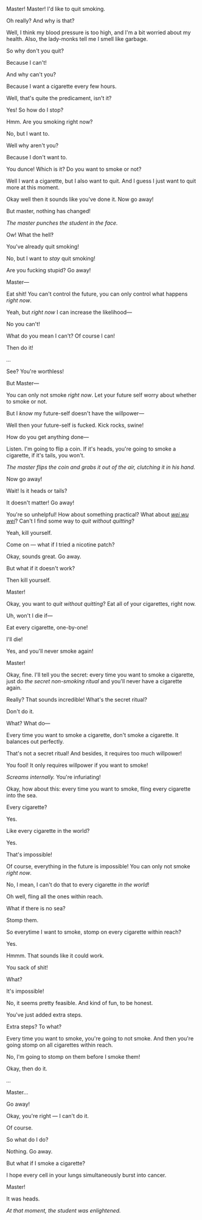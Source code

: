 <!-- TODO: It may be better to color-code the two voices. Or right/left align them? -->

Master! Master! I'd like to quit smoking.

Oh really? And why is that?

Well, I think my blood pressure is too high, and I'm a bit worried about my health. Also, the lady-monks tell me I smell like garbage.

So why don't you quit?

Because I can't!

And why can't you?

Because I want a cigarette every few hours.

Well, that's quite the predicament, isn't it?

Yes! So how do I stop?

Hmm. Are you smoking right now?

No, but I want to.

Well why aren't you?

Because I don't want to.

You dunce! Which is it? Do you want to smoke or not?

Well I want a cigarette, but I also want to quit. And I guess I just want to quit more at this moment.

Okay well then it sounds like you've done it. Now go away!

But master, nothing has changed!

_The master punches the student in the face._

Ow! What the hell‽

You've already quit smoking!

No, but I want to _stay_ quit smoking!

Are you fucking stupid? Go away!

Master—

Eat shit! You can't control the future, you can only control what happens _right now_.

Yeah, but _right now_ I can increase the likelihood—

No you can't!

What do you mean I can't? Of course I can!

Then do it!

_..._

See? You're worthless!

But Master—

You can only not smoke _right now_. Let your future self worry about whether to smoke or not.

But I _know_ my future-self doesn't have the willpower—

Well then your future-self is fucked. Kick rocks, swine!

How do you get anything done—

Listen. I'm going to flip a coin. If it's heads, you're going to smoke a cigarette, if it's tails, you won't.

_The master flips the coin and grabs it out of the air, clutching it in his hand._

Now go away!

Wait! Is it heads or tails?

It doesn't matter! Go away!

You're so unhelpful! How about something practical? What about _[wei wu wei](#)_? Can't I find some way to _quit without quitting_?

Yeah, kill yourself.

Come on — what if I tried a nicotine patch?

Okay, sounds great. Go away.

But what if it doesn't work?

Then kill yourself.

Master!

Okay, you want to _quit without quitting_? Eat all of your cigarettes, right now.

Uh, won't I die if—

Eat every cigarette, one-by-one!

I'll die!

Yes, and you'll never smoke again!

Master!

Okay, fine. I'll tell you the secret: every time you want to smoke a cigarette, just do _the secret non-smoking ritual_ and you'll never have a cigarette again.

Really? That sounds incredible! What's the secret ritual?

Don't do it.

What? What do—

Every time you want to smoke a cigarette, don't smoke a cigarette. It balances out perfectly.

That's not a secret ritual! And besides, it requires too much willpower!

You fool! It only requires willpower if you want to smoke!

_Screams internally._ You're infuriating!

Okay, how about this: every time you want to smoke, fling every cigarette into the sea.

Every cigarette?

Yes.

Like every cigarette in the world?

Yes.

That's impossible!

Of course, everything in the future is impossible! You can only not smoke _right now_.

No, I mean, I can't do that to every cigarette _in the world_!

Oh well, fling all the ones within reach.

What if there is no sea?

Stomp them.

So everytime I want to smoke, stomp on every cigarette within reach?

Yes.

Hmmm. That sounds like it could work.

You sack of shit!

What?

It's impossible!

No, it seems pretty feasible. And kind of fun, to be honest.

You've just added extra steps.

Extra steps? To what?

Every time you want to smoke, you're going to not smoke. And then you're going stomp on all cigarettes within reach.

No, I'm going to stomp on them before I smoke them!

Okay, then do it.

_..._

Master...

Go away!

Okay, you're right — I can't do it.

Of course.

So what do I do?

Nothing. Go away.

But what if I smoke a cigarette?

I hope every cell in your lungs simultaneously burst into cancer.

Master!

It was heads.

_At that moment, the student was enlightened._
